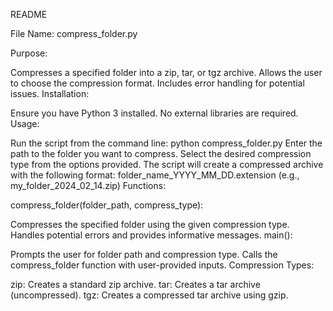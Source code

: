 
README

File Name: compress_folder.py

Purpose:

Compresses a specified folder into a zip, tar, or tgz archive.
Allows the user to choose the compression format.
Includes error handling for potential issues.
Installation:

Ensure you have Python 3 installed.
No external libraries are required.
Usage:

Run the script from the command line: python compress_folder.py
Enter the path to the folder you want to compress.
Select the desired compression type from the options provided.
The script will create a compressed archive with the following format:
folder_name_YYYY_MM_DD.extension (e.g., my_folder_2024_02_14.zip)
Functions:

compress_folder(folder_path, compress_type):

Compresses the specified folder using the given compression type.
Handles potential errors and provides informative messages.
main():

Prompts the user for folder path and compression type.
Calls the compress_folder function with user-provided inputs.
Compression Types:

zip: Creates a standard zip archive.
tar: Creates a tar archive (uncompressed).
tgz: Creates a compressed tar archive using gzip.
